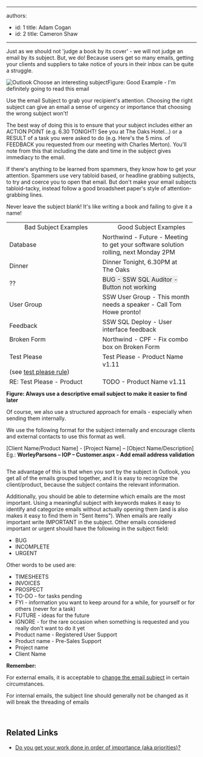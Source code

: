 

---
authors:
  - id: 1
    title: Adam Cogan
  - id: 2
    title: Cameron Shaw
---




<span class='intro'> ​​Just as we should not 'judge a book by its cover' - we will not judge an email by its subject. But, we do! Because users get so many emails, getting your clients and suppliers to take notice of yours&#160;in their inbox can be quite a struggle. <br> </span>

<img class="ms-rteCustom-ImageArea" alt="Outlook Choose an interesting subject" src="/PublishingImages/Outlook_ChooseAnInterestingSubject.gif" /><span class="ms-rteCustom-FigureGood">Figure&#58;&#160;Good Example - I'm definitely going to read this email</span>
<p>Use the email Subject to grab your recipient's attention. Choosing the right subject can give an email a sense of urgency or importance that choosing the wrong subject won't!</p><p>The best way of doing this is to ensure that your subject includes either an ACTION POINT (e.g. 6.30 TONIGHT! See you at The Oaks Hotel...) or a RESULT of a task you were asked to do (e.g. Here's the 5 mins. of FEEDBACK you requested from our meeting with Charles Merton). You'll note from this that including the date and time in the subject gives immediacy to the email.</p><p>If there's anything to be learned from spammers, they know how to get your attention. Spammers use very tabloid based, or headline grabbing subjects, to try and coerce you to open that email. But don't make your email subjects tabloid-tacky, instead follow a good broadsheet paper's style of attention-grabbing lines.</p><p>Never leave the subject blank! It's like writing a book and failing to give it a name!</p><table class="clsSSWTable" style="width&#58;493px;height&#58;428px;"><tbody><tr><td width="50%"><dd class="ssw15-rteElement-FigureBad"> Bad Subject Examples<br></dd></td><td width="50%"><dd class="ssw15-rteElement-FigureGood"> Good Subject Examples<br></dd></td></tr><tr><td>Database</td><td>Northwind -&#160;Future - Meeting to get your software solution rolling, next Monday 2PM<br></td></tr><tr><td>Dinner</td><td>Dinner Tonight, 6.30PM at The Oaks</td></tr><tr><td>??</td><td>
            <span style="background-color&#58;#eeeeee;">BUG - SSW SQL&#160;Auditor - Button not working</span></td></tr><tr><td>User Group</td><td>SSW User Group - This month needs a speaker - Call Tom Howe pronto!</td></tr><tr><td>Feedback</td><td>SSW SQL Deploy - User interface feedback</td></tr><tr><td valign="top">Broken&#160;Form</td><td valign="top">Northwind - CPF - Fix combo box on Broken&#160;Form</td></tr><tr><td valign="top">Test Please<br><br>(see <a href="/_layouts/15/FIXUPREDIRECT.ASPX?WebId=3dfc0e07-e23a-4cbb-aac2-e778b71166a2&amp;TermSetId=07da3ddf-0924-4cd2-a6d4-a4809ae20160&amp;TermId=ec137193-bbcb-43a7-bc9a-4d337395aa22">test please rule</a>)<br></td><td valign="top">Test Please - Product Name v1.11</td></tr><tr><td valign="top">RE&#58; Test Please - Product Name v1.11<br><br>(don't just reply)</td><td valign="top">TODO -&#160;​Product Name v1.11 - &quot;Save&quot; button not working</td></tr></tbody></table><p> <strong>Figure&#58; Always use a descriptive email subject to make it easier to find later</strong></p><p>Of course, we also use a structured approach for emails - especially when sending them internally.</p><p>We use the following format for the subject internally and encourage clients and external contacts to use this format as well.</p><p class="ssw15-rteElement-GreyBox">[Client Name/Product Name] - [Project Name] – [Object Name/Description]<br>Eg.&#58; <b>WorleyParsons – IOP – Customer.aspx - Add email address validation</b></p><pre></pre><p>The advantage of this&#160;is that when you sort by the subject in Outlook, you get all of the emails grouped together, and it is easy to recognize the client/product, because the subject contains the&#160;relevant information.</p><p>Additionally, you should be able to determine which emails are the most important. Using a meaningful subject with keywords makes it easy to identify and categorize emails without actually opening them (and is also makes it easy to find them in &quot;Sent Items&quot;). When emails are really important write IMPORTANT in the subject. Other emails considered important or urgent should have the following in the subject field&#58;</p><ul><li>BUG<br></li><li>INCOMPLETE</li><li>URGENT</li></ul><p>Other words to be used are&#58;</p><ul><li>TIMESHEETS</li><li>INVOICES</li><li>PROSPECT</li><li>TO-DO - for tasks pending</li><li>FYI - information you want to keep around for a while, for yourself or for others (never for a task)</li><li>FUTURE - ideas for the future</li><li>IGNORE - for the rare occasion when something is requested and you really don't want to do it yet</li><li>Product name - Registered User Support</li><li>Product name - Pre-Sales Support</li><li>Project name</li><li>Client Name</li></ul><div class="ms-rteCustom-GreyBox"><p> 
      <strong>Remember&#58;</strong></p><p>For external emails, it is acceptable to <a title="When to Change an Email Subject" href="/Pages/WhenToChangeEmailSubject.aspx">change the email subject</a> in certain circumstances.</p><p>For internal emails, the subject line should generally&#160;not be changed as it will break the threading of emails<br></p></div>
<br>
<h2>Related Links</h2><ul><li> 
      <a href="/_layouts/15/FIXUPREDIRECT.ASPX?WebId=3dfc0e07-e23a-4cbb-aac2-e778b71166a2&amp;TermSetId=07da3ddf-0924-4cd2-a6d4-a4809ae20160&amp;TermId=422fc16f-bc94-413a-b14f-4172791f92a0">Do you get your work done in order of importance (aka priorities)?</a></li></ul>


